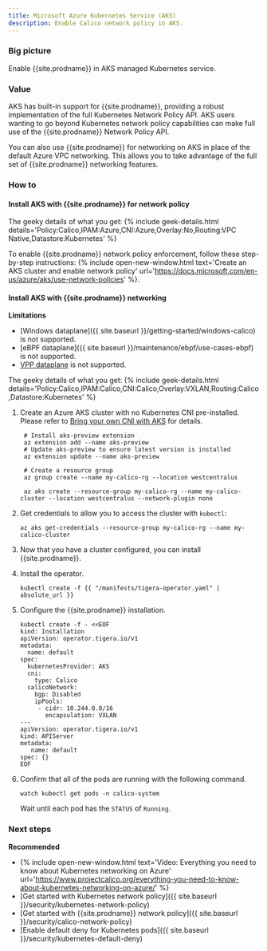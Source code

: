 ```yaml
---
title: Microsoft Azure Kubernetes Service (AKS)
description: Enable Calico network policy in AKS.
---
```


### Big picture

Enable {{site.prodname}} in AKS managed Kubernetes service.

### Value

AKS has built-in support for {{site.prodname}}, providing a robust implementation of the full Kubernetes Network Policy API. AKS users wanting to go beyond Kubernetes network policy capabilities can make full use of the {{site.prodname}} Network Policy API.

You can also use {{site.prodname}} for networking on AKS in place of the default Azure VPC networking. This allows you to take advantage of the full set of {{site.prodname}} networking features.

### How to

#### Install AKS with {{site.prodname}} for network policy

The geeky details of what you get:
{% include geek-details.html details='Policy:Calico,IPAM:Azure,CNI:Azure,Overlay:No,Routing:VPC Native,Datastore:Kubernetes' %}

To enable {{site.prodname}} network policy enforcement, follow these step-by-step instructions: {% include open-new-window.html text='Create an AKS cluster and enable network policy' url='https://docs.microsoft.com/en-us/azure/aks/use-network-policies' %}.

#### Install AKS with {{site.prodname}} networking

**Limitations**
- [Windows dataplane]({{ site.baseurl }}/getting-started/windows-calico) is not supported.
- [eBPF dataplane]({{ site.baseurl }}/maintenance/ebpf/use-cases-ebpf) is not supported.
- [VPP dataplane](https://github.com/projectcalico/vpp-dataplane) is not supported.


The geeky details of what you get:
{% include geek-details.html details='Policy:Calico,IPAM:Calico,CNI:Calico,Overlay:VXLAN,Routing:Calico,Datastore:Kubernetes' %}

1. Create an Azure AKS cluster with no Kubernetes CNI pre-installed. Please refer to [Bring your own CNI with AKS](https://docs.microsoft.com/en-us/azure/aks/use-byo-cni?tabs=azure-cli) for details.
   ``` 
    # Install aks-preview extension
    az extension add --name aks-preview
    # Update aks-preview to ensure latest version is installed
    az extension update --name aks-preview

    # Create a resource group
    az group create --name my-calico-rg --location westcentralus

    az aks create --resource-group my-calico-rg --name my-calico-cluster --location westcentralus --network-plugin none
    ```

1. Get credentials to allow you to access the cluster with `kubectl`:
    ```
    az aks get-credentials --resource-group my-calico-rg --name my-calico-cluster
    ```

1. Now that you have a cluster configured, you can install {{site.prodname}}.

1. Install the operator.

   ```
   kubectl create -f {{ "/manifests/tigera-operator.yaml" | absolute_url }}
   ```

1. Configure the {{site.prodname}} installation.

   ```
   kubectl create -f - <<EOF
   kind: Installation
   apiVersion: operator.tigera.io/v1
   metadata:
     name: default
   spec:
     kubernetesProvider: AKS
     cni:
       type: Calico
     calicoNetwork:
       bgp: Disabled
       ipPools:
        - cidr: 10.244.0.0/16
          encapsulation: VXLAN
   ---
   apiVersion: operator.tigera.io/v1
   kind: APIServer
   metadata:
      name: default
   spec: {}
   EOF
   ```

1. Confirm that all of the pods are running with the following command.

   ```
   watch kubectl get pods -n calico-system
   ```

   Wait until each pod has the `STATUS` of `Running`.
 

### Next steps

**Recommended**
- {% include open-new-window.html text='Video: Everything you need to know about Kubernetes networking on Azure' url='https://www.projectcalico.org/everything-you-need-to-know-about-kubernetes-networking-on-azure/' %}
- [Get started with Kubernetes network policy]({{ site.baseurl }}/security/kubernetes-network-policy)
- [Get started with {{site.prodname}} network policy]({{ site.baseurl }}/security/calico-network-policy)
- [Enable default deny for Kubernetes pods]({{ site.baseurl }}/security/kubernetes-default-deny)
